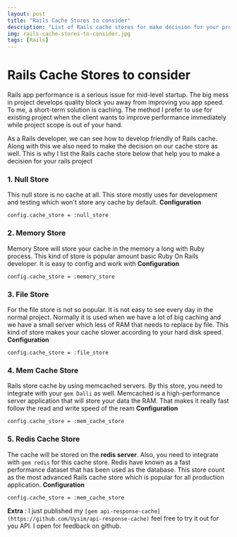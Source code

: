 ```yaml
---
layout: post
title: "Rails Cache Stores to consider"
description: "List of Rails cache stores for make decision for your project"
img: rails-cache-stores-to-consider.jpg
tags: [Rails]
---
```


# Rails Cache Stores to consider

Rails app performance is a serious issue for mid-level startup. The big mess in project develops quality block you away from improving you app speed. To me,  a short-term solution is caching. The method I prefer to use for existing project when the client wants to improve performance immediately while project scope is out of your hand.

As a Rails developer, we can see how to develop friendly of Rails cache. Along with this we also need to make the decision on our cache store as well. This is why I list the Rails cache store below that help you to make a decision for your rails project

### 1. Null Store
This null store is no cache at all. This store mostly uses for development and testing which won't store any cache by default.
**Configuration**
```
config.cache_store = :null_store
```

### 2. Memory Store
Memory Store will store your cache in the memory a long with Ruby process. This kind of store is popular amount basic Ruby On Rails developer. It is easy to config and work with
**Configuration**
```
config.cache_store = :memory_store
```

### 3. File Store
For the file store is not so popular. It is not easy to see every day in the normal project. Normally it is used when we have a lot of big caching and we have a small server which less of RAM that needs to replace by file. This kind of store makes your cache slower according to your hard disk speed.
**Configuration**
```
config.cache_store = :file_store
```

### 4. Mem Cache Store
Rails store cache by using memcached servers. By this store, you need to integrate with your `gem Dalli` as well. Memcached is a high-performance server application that will store your data the RAM. That makes it really fast follow the read and write speed of the ream
**Configuration**
```
config.cache_store = :mem_cache_store
```

### 5. Redis Cache Store
The cache will be stored on the **redis server**. Also, you need to integrate with `gem redis` for this cache store. Redis have known as a fast performance dataset that has been used as the database. This store count as the most advanced Rails cache store which is popular for all production application.
**Configuration**
```
config.cache_store = :mem_cache_store
```

**Extra** : I just published my `[gem api-response-cache](https://github.com/Uysim/api-response-cache)` feel free to try it out for you API. I open for feedback on github.


